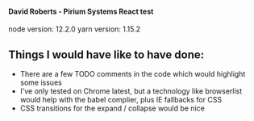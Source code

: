 #### David Roberts - Pirium Systems React test

node version: 12.2.0
yarn version: 1.15.2

## Things I would have like to have done:

* There are a few TODO comments in the code which would highlight some issues
* I've only tested on Chrome latest, but a technology like browserlist would help with the babel complier, plus IE fallbacks for CSS
* CSS transitions for the expand / collapse would be nice
